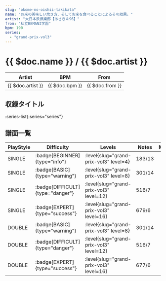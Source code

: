 ```yaml
---
slug: "okome-no-oishii-takikata"
name: "お米の美味しい炊き方、そしてお米を食べることによるその効果。"
artist: "大日本鉄倶楽部【あさき＆96】"
from: "私立BEMANI学園"
bpm: 190
series:
  - "grand-prix-vol3"
---
```


# {{ $doc.name }} / {{ $doc.artist }}

|Artist|BPM|From|
|------|---|----|
|{{ $doc.artist }}|{{ $doc.bpm }}|{{ $doc.from }}|

## 収録タイトル

:series-list{:series="series"}

## 譜面一覧

|PlayStyle|Difficulty|Levels|Notes|Movie|
|---------|----------|------|-----|-----|
|SINGLE| :badge[BEGINNER]{type="info"}|<div class="field is-grouped is-grouped-multiline"> :level{slug="grand-prix-vol3" level=4}</div>|183/13||
|SINGLE| :badge[BASIC]{type="warning"}|<div class="field is-grouped is-grouped-multiline"> :level{slug="grand-prix-vol3" level=8}</div>|301/14||
|SINGLE| :badge[DIFFICULT]{type="danger"}|<div class="field is-grouped is-grouped-multiline"> :level{slug="grand-prix-vol3" level=12}</div>|516/7||
|SINGLE| :badge[EXPERT]{type="success"}|<div class="field is-grouped is-grouped-multiline"> :level{slug="grand-prix-vol3" level=16}</div>|679/6||
|DOUBLE| :badge[BASIC]{type="warning"}|<div class="field is-grouped is-grouped-multiline"> :level{slug="grand-prix-vol3" level=8}</div>|301/14||
|DOUBLE| :badge[DIFFICULT]{type="danger"}|<div class="field is-grouped is-grouped-multiline"> :level{slug="grand-prix-vol3" level=12}</div>|516/7||
|DOUBLE| :badge[EXPERT]{type="success"}|<div class="field is-grouped is-grouped-multiline"> :level{slug="grand-prix-vol3" level=16}</div>|677/6||
